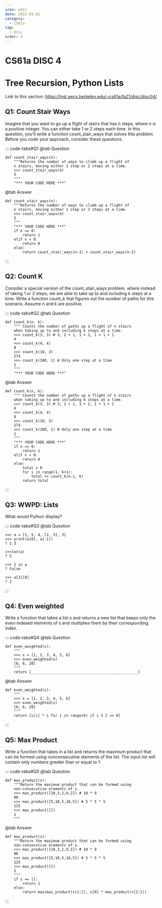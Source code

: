 ```yaml
---
icon: edit
date: 2022-01-01
category:
  - CS61a
tag:
  - Disc
order: 4
---
```


# CS61a DISC 4
# Tree Recursion, Python Lists
Link to this section: <https://inst.eecs.berkeley.edu/~cs61a/fa21/disc/disc04/>
## Q1: Count Stair Ways
Imagine that you want to go up a flight of stairs that has n steps, where n is a positive integer. You can either take 1 or 2 steps each time. In this question, you'll write a function count_stair_ways that solves this problem. Before you code your approach, consider these questions.

::: code-tabs#Q1
@tab Question
```
def count_stair_ways(n):
    """Returns the number of ways to climb up a flight of
    n stairs, moving either 1 step or 2 steps at a time.
    >>> count_stair_ways(4)
    5
    """
    "*** YOUR CODE HERE ***"

```

@tab Answer
```
def count_stair_ways(n):
    """Returns the number of ways to climb up a flight of
    n stairs, moving either 1 step or 2 steps at a time.
    >>> count_stair_ways(4)
    5
    """
    "*** YOUR CODE HERE ***"
    if n == 0:
        return 1
    elif n < 0:
        return 0
    else:
        return count_stair_ways(n-1) + count_stair_ways(n-2)

```
:::

## Q2: Count K
Consider a special version of the count_stair_ways problem, where instead of taking 1 or 2 steps, we are able to take up to and including k steps at a time. Write a function count_k that figures out the number of paths for this scenario. Assume n and k are positive.

::: code-tabs#Q2
@tab Question
```
def count_k(n, k):
    """ Counts the number of paths up a flight of n stairs
    when taking up to and including k steps at a time.
    >>> count_k(3, 3) # 3, 2 + 1, 1 + 2, 1 + 1 + 1
    4
    >>> count_k(4, 4)
    8
    >>> count_k(10, 3)
    274
    >>> count_k(300, 1) # Only one step at a time
    1
    """
    "*** YOUR CODE HERE ***"

```

@tab Answer
```
def count_k(n, k):
    """ Counts the number of paths up a flight of n stairs
    when taking up to and including k steps at a time.
    >>> count_k(3, 3) # 3, 2 + 1, 1 + 2, 1 + 1 + 1
    4
    >>> count_k(4, 4)
    8
    >>> count_k(10, 3)
    274
    >>> count_k(300, 1) # Only one step at a time
    1
    """
    "*** YOUR CODE HERE ***"
    if n == 0:
        return 1
    elif n < 0:
        return 0
    else:
        total = 0
        for i in range(1, k+1):
            total += count_k(n-i, k)
        return total
```
:::

## Q3: WWPD: Lists
What would Python display?

::: code-tabs#Q3
@tab Question
```
>>> a = [1, 5, 4, [2, 3], 3]
>>> print(a[0], a[-1])
? 1 3

>>>len(a)
? 5

>>> 2 in a
? False

>>> a[3][0]
? 2
```
:::

## Q4: Even weighted
Write a function that takes a list s and returns a new list that keeps only the even-indexed elements of s and multiplies them by their corresponding index.

::: code-tabs#Q4
@tab Question
```
def even_weighted(s):
    """
    >>> x = [1, 2, 3, 4, 5, 6]
    >>> even_weighted(x)
    [0, 6, 20]
    """
    return [_________________________________________________]

```

@tab Answer
```
def even_weighted(s):
    """
    >>> x = [1, 2, 3, 4, 5, 6]
    >>> even_weighted(x)
    [0, 6, 20]
    """
    return [s[i] * i for i in range(6) if i % 2 == 0]
```
:::

## Q5: Max Product
Write a function that takes in a list and returns the maximum product that can be formed using nonconsecutive elements of the list. The input list will contain only numbers greater than or equal to 1.

::: code-tabs#Q5
@tab Question
```
def max_product(s):
    """Return the maximum product that can be formed using
    non-consecutive elements of s.
    >>> max_product([10,3,1,9,2]) # 10 * 9
    90
    >>> max_product([5,10,5,10,5]) # 5 * 5 * 5
    125
    >>> max_product([])
    1
    """

```

@tab Answer
```
def max_product(s):
    """Return the maximum product that can be formed using
    non-consecutive elements of s.
    >>> max_product([10,3,1,9,2]) # 10 * 9
    90
    >>> max_product([5,10,5,10,5]) # 5 * 5 * 5
    125
    >>> max_product([])
    1
    """
    if s == []:
        return 1
    else:
        return max(max_product(s[1:]), s[0] * max_product(s[2:]))
```
:::

